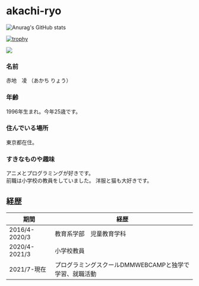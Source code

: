 # akachi-ryo
![Anurag's GitHub stats](https://github-readme-stats.vercel.app/api?username=akachiryo&show_icons=true&theme=dark)  

[![trophy](https://github-profile-trophy.vercel.app/?username=akachiryo&theme=onedark)](https://github.com/ryo-ma/github-profile-trophy)

![](https://github-profile-summary-cards.vercel.app/api/cards/profile-details?username=akachiryo&theme=monokai)

### 名前  
赤地　凌 （あかち りょう）
### 年齢  
1996年生まれ。今年25歳です。  

### 住んでいる場所  
東京都在住。

### すきなものや趣味
アニメとプログラミングが好きです。  
前職は小学校の教員をしていました。
洋服と猫も大好きです。

## 経歴
|  期間  |  経歴  |
| ---- | ---- |
|  2016/4-2020/3  |教育系学部　児童教育学科|
|  2020/4-2021/3  |小学校教員|
|  2021/7-現在  |プログラミングスクールDMMWEBCAMPと独学で学習、就職活動|

